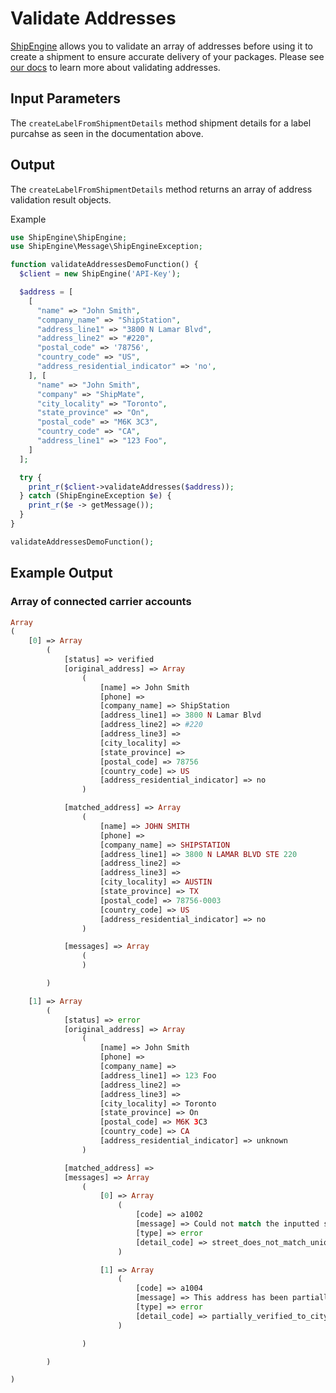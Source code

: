 Validate Addresses
================================
[ShipEngine](www.shipengine.com) allows you to validate an array of addresses before using it to create a shipment to ensure
accurate delivery of your packages. Please see [our docs](https://www.shipengine.com/docs/addresses/validation/) to learn more about validating addresses.

Input Parameters
------------------------------------
The `createLabelFromShipmentDetails` method shipment details for a label purcahse as seen in the documentation above.

Output
--------------------------------
The `createLabelFromShipmentDetails` method returns an array of address validation result objects.

Example
```php
use ShipEngine\ShipEngine;
use ShipEngine\Message\ShipEngineException;

function validateAddressesDemoFunction() {
  $client = new ShipEngine('API-Key');

  $address = [
    [
      "name" => "John Smith",
      "company_name" => "ShipStation",
      "address_line1" => "3800 N Lamar Blvd",
      "address_line2" => "#220",
      "postal_code" => '78756',
      "country_code" => "US",
      "address_residential_indicator" => 'no',
    ], [
      "name" => "John Smith",
      "company" => "ShipMate",
      "city_locality" => "Toronto",
      "state_province" => "On",
      "postal_code" => "M6K 3C3",
      "country_code" => "CA",
      "address_line1" => "123 Foo",
    ]
  ];

  try {
    print_r($client->validateAddresses($address));
  } catch (ShipEngineException $e) {
    print_r($e -> getMessage());
  }
}

validateAddressesDemoFunction();

```

Example Output
-----------------------------------------------------

### Array of connected carrier accounts
```php
Array
(
    [0] => Array
        (
            [status] => verified
            [original_address] => Array
                (
                    [name] => John Smith
                    [phone] =>
                    [company_name] => ShipStation
                    [address_line1] => 3800 N Lamar Blvd
                    [address_line2] => #220
                    [address_line3] =>
                    [city_locality] =>
                    [state_province] =>
                    [postal_code] => 78756
                    [country_code] => US
                    [address_residential_indicator] => no
                )

            [matched_address] => Array
                (
                    [name] => JOHN SMITH
                    [phone] =>
                    [company_name] => SHIPSTATION
                    [address_line1] => 3800 N LAMAR BLVD STE 220
                    [address_line2] =>
                    [address_line3] =>
                    [city_locality] => AUSTIN
                    [state_province] => TX
                    [postal_code] => 78756-0003
                    [country_code] => US
                    [address_residential_indicator] => no
                )

            [messages] => Array
                (
                )

        )

    [1] => Array
        (
            [status] => error
            [original_address] => Array
                (
                    [name] => John Smith
                    [phone] =>
                    [company_name] =>
                    [address_line1] => 123 Foo
                    [address_line2] =>
                    [address_line3] =>
                    [city_locality] => Toronto
                    [state_province] => On
                    [postal_code] => M6K 3C3
                    [country_code] => CA
                    [address_residential_indicator] => unknown
                )

            [matched_address] =>
            [messages] => Array
                (
                    [0] => Array
                        (
                            [code] => a1002
                            [message] => Could not match the inputted street name to a unique street name. No matches or too many matches were found.
                            [type] => error
                            [detail_code] => street_does_not_match_unique_street_name
                        )

                    [1] => Array
                        (
                            [code] => a1004
                            [message] => This address has been partially verified down to the city level. This is NOT the highest level possible with the data provided.
                            [type] => error
                            [detail_code] => partially_verified_to_city_level
                        )

                )

        )

)
```